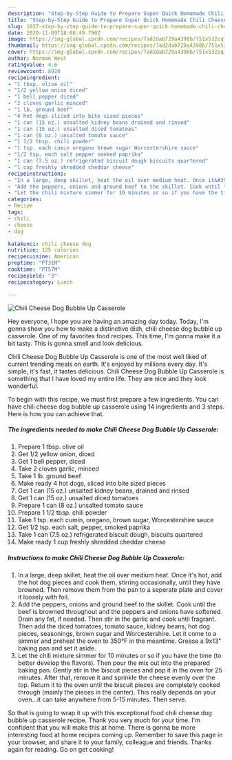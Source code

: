 ```yaml
---
description: "Step-by-Step Guide to Prepare Super Quick Homemade Chili Cheese Dog Bubble Up Casserole"
title: "Step-by-Step Guide to Prepare Super Quick Homemade Chili Cheese Dog Bubble Up Casserole"
slug: 1037-step-by-step-guide-to-prepare-super-quick-homemade-chili-cheese-dog-bubble-up-casserole
date: 2020-11-09T18:08:49.790Z
image: https://img-global.cpcdn.com/recipes/7ad2dab729a4398b/751x532cq70/chili-cheese-dog-bubble-up-casserole-recipe-main-photo.jpg
thumbnail: https://img-global.cpcdn.com/recipes/7ad2dab729a4398b/751x532cq70/chili-cheese-dog-bubble-up-casserole-recipe-main-photo.jpg
cover: https://img-global.cpcdn.com/recipes/7ad2dab729a4398b/751x532cq70/chili-cheese-dog-bubble-up-casserole-recipe-main-photo.jpg
author: Norman West
ratingvalue: 4.6
reviewcount: 8920
recipeingredient:
- "1 tbsp. olive oil"
- "1/2 yellow onion diced"
- "1 bell pepper diced"
- "2 cloves garlic minced"
- "1 lb. ground beef"
- "4 hot dogs sliced into bite sized pieces"
- "1 can (15 oz.) unsalted kidney beans drained and rinsed"
- "1 can (15 oz.) unsalted diced tomatoes"
- "1 can (8 oz.) unsalted tomato sauce"
- "1 1/2 tbsp. chili powder"
- "1 tsp. each cumin oregano brown sugar Worcestershire sauce"
- "1/2 tsp. each salt pepper smoked paprika"
- "1 can (7.5 oz.) refrigerated biscuit dough biscuits quartered"
- "1 cup freshly shredded cheddar cheese"
recipeinstructions:
- "In a large, deep skillet, heat the oil over medium heat. Once it&#39;s hot, add the hot dog pieces and cook them, stirring occasionally, until they have browned. Then remove them from the pan to a seperate plate and cover it loosely with foil."
- "Add the peppers, onions and ground beef to the skillet. Cook until the beef is browned throughout and the peppers and onions have softened. Drain any fat, if needed. Then stir in the garlic and cook until fragrant. Then add the diced tomatoes, tomato sauce, kidney beans, hot dog pieces, seasonings, brown sugar and Worcestershire. Let it come to a simmer and preheat the oven to 350°F in the meantime. Grease a 9x13&#34; baking pan and set it aside."
- "Let the chili mixture simmer for 10 minutes or so if you have the time (to better develop the flavors). Then pour the mix out into the prepared baking pan. Gently stir in the biscuit pieces and pop it in the oven for 25 minutes. After that, remove it and sprinkle the cheese evenly over the top. Return it to the oven until the biscuit pieces are completely cooked through (mainly the pieces in the center). This really depends on your oven...it can take anywhere from 5-15 minutes. Then serve."
categories:
- Recipe
tags:
- chili
- cheese
- dog

katakunci: chili cheese dog 
nutrition: 125 calories
recipecuisine: American
preptime: "PT31M"
cooktime: "PT57M"
recipeyield: "3"
recipecategory: Lunch

---
```



![Chili Cheese Dog Bubble Up Casserole](https://img-global.cpcdn.com/recipes/7ad2dab729a4398b/751x532cq70/chili-cheese-dog-bubble-up-casserole-recipe-main-photo.jpg)

Hey everyone, I hope you are having an amazing day today. Today, I'm gonna show you how to make a distinctive dish, chili cheese dog bubble up casserole. One of my favorites food recipes. This time, I'm gonna make it a bit tasty. This is gonna smell and look delicious.

Chili Cheese Dog Bubble Up Casserole is one of the most well liked of current trending meals on earth. It's enjoyed by millions every day. It's simple, it's fast, it tastes delicious. Chili Cheese Dog Bubble Up Casserole is something that I have loved my entire life. They are nice and they look wonderful.




To begin with this recipe, we must first prepare a few ingredients. You can have chili cheese dog bubble up casserole using 14 ingredients and 3 steps. Here is how you can achieve that.

<!--inarticleads1-->

##### The ingredients needed to make Chili Cheese Dog Bubble Up Casserole:

1. Prepare 1 tbsp. olive oil
1. Get 1/2 yellow onion, diced
1. Get 1 bell pepper, diced
1. Take 2 cloves garlic, minced
1. Take 1 lb. ground beef
1. Make ready 4 hot dogs, sliced into bite sized pieces
1. Get 1 can (15 oz.) unsalted kidney beans, drained and rinsed
1. Get 1 can (15 oz.) unsalted diced tomatoes
1. Prepare 1 can (8 oz.) unsalted tomato sauce
1. Prepare 1 1/2 tbsp. chili powder
1. Take 1 tsp. each cumin, oregano, brown sugar, Worcestershire sauce
1. Get 1/2 tsp. each salt, pepper, smoked paprika
1. Take 1 can (7.5 oz.) refrigerated biscuit dough, biscuits quartered
1. Make ready 1 cup freshly shredded cheddar cheese




<!--inarticleads2-->

##### Instructions to make Chili Cheese Dog Bubble Up Casserole:

1. In a large, deep skillet, heat the oil over medium heat. Once it&#39;s hot, add the hot dog pieces and cook them, stirring occasionally, until they have browned. Then remove them from the pan to a seperate plate and cover it loosely with foil.
1. Add the peppers, onions and ground beef to the skillet. Cook until the beef is browned throughout and the peppers and onions have softened. Drain any fat, if needed. Then stir in the garlic and cook until fragrant. Then add the diced tomatoes, tomato sauce, kidney beans, hot dog pieces, seasonings, brown sugar and Worcestershire. Let it come to a simmer and preheat the oven to 350°F in the meantime. Grease a 9x13&#34; baking pan and set it aside.
1. Let the chili mixture simmer for 10 minutes or so if you have the time (to better develop the flavors). Then pour the mix out into the prepared baking pan. Gently stir in the biscuit pieces and pop it in the oven for 25 minutes. After that, remove it and sprinkle the cheese evenly over the top. Return it to the oven until the biscuit pieces are completely cooked through (mainly the pieces in the center). This really depends on your oven...it can take anywhere from 5-15 minutes. Then serve.




So that is going to wrap it up with this exceptional food chili cheese dog bubble up casserole recipe. Thank you very much for your time. I'm confident that you will make this at home. There is gonna be more interesting food at home recipes coming up. Remember to save this page in your browser, and share it to your family, colleague and friends. Thanks again for reading. Go on get cooking!
